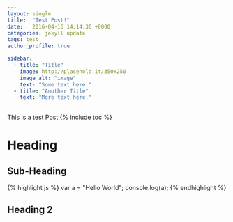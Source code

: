 ```yaml
---
layout: single
title:  "Test Post!"
date:   2016-04-16 14:14:36 +0000
categories: jekyll update
tags: test
author_profile: true

sidebar:
  - title: "Title"
    image: http://placehold.it/350x250
    image_alt: "image"
    text: "Some text here."
  - title: "Another Title"
    text: "More text here."
---
```

 

This is a test Post
{% include toc %}

# Heading

## Sub-Heading
{% highlight js %}
var a = "Hello World";
console.log(a);
{% endhighlight %}

## Heading 2